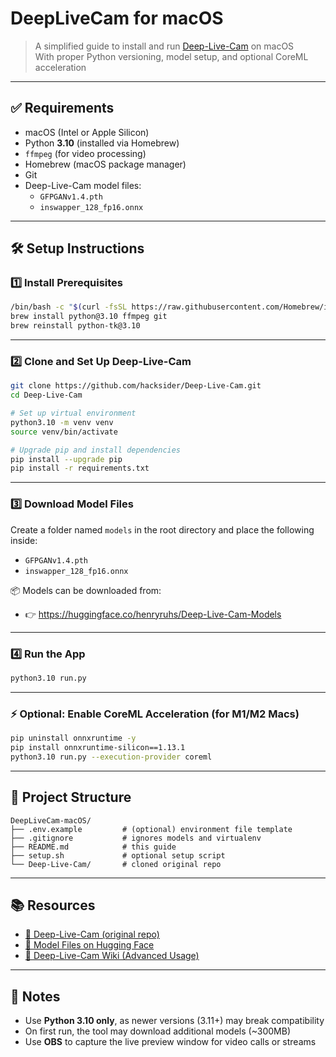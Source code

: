 # DeepLiveCam for macOS

> A simplified guide to install and run [Deep-Live-Cam](https://github.com/hacksider/Deep-Live-Cam) on macOS  
> With proper Python versioning, model setup, and optional CoreML acceleration

---

## ✅ Requirements

- macOS (Intel or Apple Silicon)
- Python **3.10** (installed via Homebrew)
- `ffmpeg` (for video processing)
- Homebrew (macOS package manager)
- Git
- Deep-Live-Cam model files:
  - `GFPGANv1.4.pth`
  - `inswapper_128_fp16.onnx`

---

## 🛠️ Setup Instructions

### 1️⃣ Install Prerequisites

```bash
/bin/bash -c "$(curl -fsSL https://raw.githubusercontent.com/Homebrew/install/HEAD/install.sh)"
brew install python@3.10 ffmpeg git
brew reinstall python-tk@3.10
```

---

### 2️⃣ Clone and Set Up Deep-Live-Cam

```bash
git clone https://github.com/hacksider/Deep-Live-Cam.git
cd Deep-Live-Cam

# Set up virtual environment
python3.10 -m venv venv
source venv/bin/activate

# Upgrade pip and install dependencies
pip install --upgrade pip
pip install -r requirements.txt
```

---

### 3️⃣ Download Model Files

Create a folder named `models` in the root directory and place the following inside:

- `GFPGANv1.4.pth`
- `inswapper_128_fp16.onnx`

📦 Models can be downloaded from:
- 👉 https://huggingface.co/henryruhs/Deep-Live-Cam-Models

---

### 4️⃣ Run the App

```bash
python3.10 run.py
```

---

### ⚡ Optional: Enable CoreML Acceleration (for M1/M2 Macs)

```bash
pip uninstall onnxruntime -y
pip install onnxruntime-silicon==1.13.1
python3.10 run.py --execution-provider coreml
```

---

## 📁 Project Structure

```
DeepLiveCam-macOS/
├── .env.example         # (optional) environment file template
├── .gitignore           # ignores models and virtualenv
├── README.md            # this guide
├── setup.sh             # optional setup script
└── Deep-Live-Cam/       # cloned original repo
```

---

## 📚 Resources

- [🔗 Deep-Live-Cam (original repo)](https://github.com/hacksider/Deep-Live-Cam)
- [📘 Model Files on Hugging Face](https://huggingface.co/henryruhs/Deep-Live-Cam-Models)
- [🧠 Deep-Live-Cam Wiki (Advanced Usage)](https://github.com/hacksider/Deep-Live-Cam/wiki)

---

## 🧠 Notes

- Use **Python 3.10 only**, as newer versions (3.11+) may break compatibility
- On first run, the tool may download additional models (~300MB)
- Use **OBS** to capture the live preview window for video calls or streams
